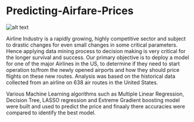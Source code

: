 # Predicting-Airfare-Prices
![alt text](https://jooinn.com/images/airplane-takeoff-2.jpg)

Airline Industry is a rapidly growing, highly competitive sector and subject to drastic changes for even small changes in some critical parameters. Hence applying data mining process to decision making is very critical for the longer survival and success. Our primary objective is to deploy a model for one of the major Airlines in the US, to determine if they need to start operation to/from the newly opened airports and how they should price flights on these new routes. Analysis was based on the historical data collected from an airline on 638 air routes in the United States.

Various Machine Learning algorithms such as Multiple Linear Regression, Decision Tree, LASSO regression and Extreme Gradient boosting model were built and used to predict the price and finaaly there accuracies were compared to identify the best model.


